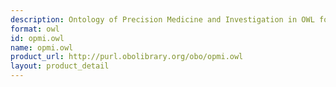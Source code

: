 ```yaml
---
description: Ontology of Precision Medicine and Investigation in OWL format
format: owl
id: opmi.owl
name: opmi.owl
product_url: http://purl.obolibrary.org/obo/opmi.owl
layout: product_detail
---
```

